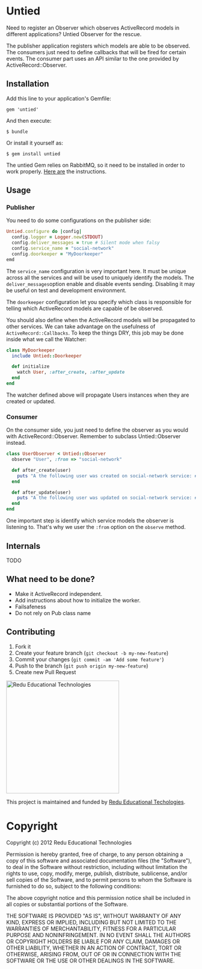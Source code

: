 # Untied

Need to register an Observer which observes ActiveRecord models in different applications? Untied Observer for the rescue.

The publisher application registers which models are able to be observed. The consumers just need to define callbacks that will be fired for certain events. The consumer part uses an API similar to the one provided by ActiveRecord::Observer.

## Installation

Add this line to your application's Gemfile:

    gem 'untied'

And then execute:

    $ bundle

Or install it yourself as:

    $ gem install untied

The untied Gem relies on RabbitMQ, so it need to be installed in order to work properly. [Here are](http://www.rabbitmq.com/download.html) the instructions.

## Usage

### Publisher

You need to do some configurations on the publisher side:

```ruby
Untied.configure do |config|
  config.logger = Logger.new(STDOUT)
  config.deliver_messages = true # Silent mode when falsy
  config.service_name = "social-network"
  config.doorkeeper = "MyDoorkeeper"
emd
```

The ``service_name`` configuration is very important here. It must be unique across all the services and will be used to uniquely identify the models. The ``deliver_messages``option enable and disable events sending. Disabling it may be useful on test and development environment.

The ``doorkeeper`` configuration let you specify which class is responsible for telling which ActiveRecord models are capable of be observed.

You should also define when the ActiveRecord models will be propagated to other services. We can take advantage on the usefulness of ``ActiveRecord::Callbacks``. To keep the things DRY, this job may be done inside what we call the Watcher:

```ruby
class MyDoorkeeper
  include Untied::Doorkeeper

  def initialize
    watch User, :after_create, :after_update
  end
end
```

The watcher defined above will propagate Users instances when they are created or updated.

### Consumer

On the consumer side, you just need to define the observer as you would with ActiveRecord::Observer. Remember to subclass Untied::Observer instead.

```ruby
class UserObserver < Untied::Observer
  observe "User", :from => "social-network"

  def after_create(user)
    puts "A the following user was created on social-network service: #{user}"
  end

  def after_update(user)
    puts "A the following user was updated on social-network service: #{user}"
  end
end
```

One important step is identify which service models the observer is listening to. That's why we user the ``:from`` option on the ``observe`` method.


## Internals

TODO

## What need to be done?

- Make it ActiveRecord independent.
- Add instructions about how to initialize the worker.
- Failsafeness
- Do not rely on Pub class name


## Contributing

1. Fork it
2. Create your feature branch (`git checkout -b my-new-feature`)
3. Commit your changes (`git commit -am 'Add some feature'`)
4. Push to the branch (`git push origin my-new-feature`)
5. Create new Pull Request


<img src="https://github.com/downloads/redu/redupy/redutech-marca.png" alt="Redu Educational Technologies" width="300">

This project is maintained and funded by [Redu Educational Techologies](http://tech.redu.com.br).

# Copyright

Copyright (c) 2012 Redu Educational Technologies

Permission is hereby granted, free of charge, to any person obtaining a copy of this software and associated documentation files (the "Software"), to deal in the Software without restriction, including without limitation the rights to use, copy, modify, merge, publish, distribute, sublicense, and/or sell copies of the Software, and to permit persons to whom the Software is furnished to do so, subject to the following conditions:

The above copyright notice and this permission notice shall be included in all copies or substantial portions of the Software.

THE SOFTWARE IS PROVIDED "AS IS", WITHOUT WARRANTY OF ANY KIND, EXPRESS OR IMPLIED, INCLUDING BUT NOT LIMITED TO THE WARRANTIES OF MERCHANTABILITY, FITNESS FOR A PARTICULAR PURPOSE AND NONINFRINGEMENT. IN NO EVENT SHALL THE AUTHORS OR COPYRIGHT HOLDERS BE LIABLE FOR ANY CLAIM, DAMAGES OR OTHER LIABILITY, WHETHER IN AN ACTION OF CONTRACT, TORT OR OTHERWISE, ARISING FROM, OUT OF OR IN CONNECTION WITH THE SOFTWARE OR THE USE OR OTHER DEALINGS IN THE SOFTWARE.
